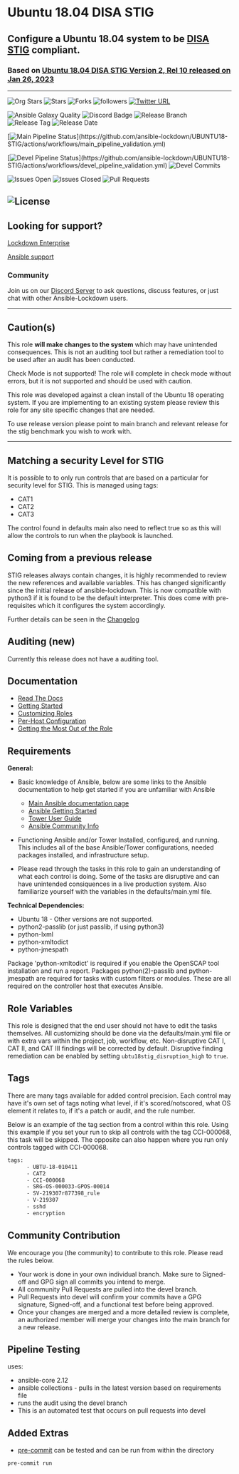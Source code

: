 # Ubuntu 18.04 DISA STIG

## Configure a Ubuntu 18.04 system to be [DISA STIG](https://public.cyber.mil/stigs/downloads/) compliant.

### Based on [ Ubuntu 18.04 DISA STIG Version 2, Rel 10 released on Jan 26, 2023 ](https://dl.dod.cyber.mil/wp-content/uploads/stigs/zip/U_CAN_Ubuntu_18-04_LTS_V2R10_STIG.zip)

---

![Org Stars](https://img.shields.io/github/stars/ansible-lockdown?label=Org%20Stars&style=social)
![Stars](https://img.shields.io/github/stars/ansible-lockdown/UBUNTU18-STIG?label=Repo%20Stars&style=social)
![Forks](https://img.shields.io/github/forks/ansible-lockdown/UBUNTU18-STIG?style=social)
![followers](https://img.shields.io/github/followers/ansible-lockdown?style=social)
[![Twitter URL](https://img.shields.io/twitter/url/https/twitter.com/AnsibleLockdown.svg?style=social&label=Follow%20%40AnsibleLockdown)](https://twitter.com/AnsibleLockdown)

![Ansible Galaxy Quality](https://img.shields.io/ansible/quality/61237?label=Quality&&logo=ansible)
![Discord Badge](https://img.shields.io/discord/925818806838919229?logo=discord)
![Release Branch](https://img.shields.io/badge/Release%20Branch-Main-brightgreen)
![Release Tag](https://img.shields.io/github/v/release/ansible-lockdown/UBUNTU18-STIG)
![Release Date](https://img.shields.io/github/release-date/ansible-lockdown/UBUNTU18-STIG)

[![Main Pipeline Status](https://github.com/ansible-lockdown/UBUNTU18-STIG/actions/workflows/main_pipeline_validation.yml/badge.svg?)](https://github.com/ansible-lockdown/UBUNTU18-STIG/actions/workflows/main_pipeline_validation.yml)

[![Devel Pipeline Status](https://github.com/ansible-lockdown/UBUNTU18-STIG/actions/workflows/devel_pipeline_validation.yml/badge.svg?)](https://github.com/ansible-lockdown/UBUNTU18-STIG/actions/workflows/devel_pipeline_validation.yml)
![Devel Commits](https://img.shields.io/github/commit-activity/m/ansible-lockdown/UBUNTU18-STIG/devel?color=dark%20green&label=Devel%20Branch%20Commits)

![Issues Open](https://img.shields.io/github/issues-raw/ansible-lockdown/UBUNTU18-STIG?label=Open%20Issues)
![Issues Closed](https://img.shields.io/github/issues-closed-raw/ansible-lockdown/UBUNTU18-STIG?label=Closed%20Issues&&color=success)
![Pull Requests](https://img.shields.io/github/issues-pr/ansible-lockdown/UBUNTU18-STIG?label=Pull%20Requests)

![License](https://img.shields.io/github/license/ansible-lockdown/UBUNTU18-STIG?label=License)
---

## Looking for support?

[Lockdown Enterprise](https://www.lockdownenterprise.com#GH_AL_UBUNTU18_stig)

[Ansible support](https://www.mindpointgroup.com/cybersecurity-products/ansible-counselor#GH_AL_UBUNTU18_stig)

### Community

Join us on our [Discord Server](https://www.lockdownenterprise.com/discord) to ask questions, discuss features, or just chat with other Ansible-Lockdown users.

---

## Caution(s)

This role **will make changes to the system** which may have unintended consequences. This is not an auditing tool but rather a remediation tool to be used after an audit has been conducted.

Check Mode is not supported! The role will complete in check mode without errors, but it is not supported and should be used with caution.

This role was developed against a clean install of the Ubuntu 18 operating system. If you are implementing to an existing system please review this role for any site specific changes that are needed.

To use release version please point to main branch and relevant release for the stig benchmark you wish to work with.

---

## Matching a security Level for STIG

It is possible to to only run controls that are based on a particular for security level for STIG.
This is managed using tags:

- CAT1
- CAT2
- CAT3

The control found in defaults main also need to reflect true so as this will allow the controls to run when the playbook is launched.

## Coming from a previous release

STIG releases always contain changes, it is highly recommended to review the new references and available variables. This has changed significantly since the initial release of ansible-lockdown.
This is now compatible with python3 if it is found to be the default interpreter. This does come with pre-requisites which it configures the system accordingly.

Further details can be seen in the [Changelog](./ChangeLog.md)

## Auditing (new)

Currently this release does not have a auditing tool.

## Documentation

- [Read The Docs](https://ansible-lockdown.readthedocs.io/en/latest/)
- [Getting Started](https://www.lockdownenterprise.com/docs/getting-started-with-lockdown#GH_AL_UBUNTU18_stig)
- [Customizing Roles](https://www.lockdownenterprise.com/docs/customizing-lockdown-enterprise#GH_AL_UBUNTU18_stig)
- [Per-Host Configuration](https://www.lockdownenterprise.com/docs/per-host-lockdown-enterprise-configuration#GH_AL_UBUNTU18_stig)
- [Getting the Most Out of the Role](https://www.lockdownenterprise.com/docs/get-the-most-out-of-lockdown-enterprise#GH_AL_UBUNTU18_stig)

## Requirements

**General:**

- Basic knowledge of Ansible, below are some links to the Ansible documentation to help get started if you are unfamiliar with Ansible

  - [Main Ansible documentation page](https://docs.ansible.com)
  - [Ansible Getting Started](https://docs.ansible.com/ansible/latest/user_guide/intro_getting_started.html)
  - [Tower User Guide](https://docs.ansible.com/ansible-tower/latest/html/userguide/index.html)
  - [Ansible Community Info](https://docs.ansible.com/ansible/latest/community/index.html)
- Functioning Ansible and/or Tower Installed, configured, and running. This includes all of the base Ansible/Tower configurations, needed packages installed, and infrastructure setup.
- Please read through the tasks in this role to gain an understanding of what each control is doing. Some of the tasks are disruptive and can have unintended consiquences in a live production system. Also familiarize yourself with the variables in the defaults/main.yml file.

**Technical Dependencies:**

- Ubuntu 18 - Other versions are not supported.
- python2-passlib (or just passlib, if using python3)
- python-lxml
- python-xmltodict
- python-jmespath

Package 'python-xmltodict' is required if you enable the OpenSCAP tool installation and run a report. Packages python(2)-passlib and python-jmespath are required for tasks with custom filters or modules. These are all required on the controller host that executes Ansible.

## Role Variables

This role is designed that the end user should not have to edit the tasks themselves. All customizing should be done via the defaults/main.yml file or with extra vars within the project, job, workflow, etc. Non-disruptive CAT I, CAT II, and CAT III findings will be corrected by default. Disruptive finding remediation can be enabled by setting `ubtu18stig_disruption_high` to `true`.

## Tags

There are many tags available for added control precision. Each control may have it's own set of tags noting what level, if it's scored/notscored, what OS element it relates to, if it's a patch or audit, and the rule number.

Below is an example of the tag section from a control within this role. Using this example if you set your run to skip all controls with the tag CCI-000068, this task will be skipped. The opposite can also happen where you run only controls tagged with CCI-000068.

```sh
tags:
      - UBTU-18-010411
      - CAT2
      - CCI-000068
      - SRG-OS-000033-GPOS-00014
      - SV-219307r877398_rule
      - V-219307
      - sshd
      - encryption
```

## Community Contribution

We encourage you (the community) to contribute to this role. Please read the rules below.

- Your work is done in your own individual branch. Make sure to Signed-off and GPG sign all commits you intend to merge.
- All community Pull Requests are pulled into the devel branch.
- Pull Requests into devel will confirm your commits have a GPG signature, Signed-off, and a functional test before being approved.
- Once your changes are merged and a more detailed review is complete, an authorized member will merge your changes into the main branch for a new release.

## Pipeline Testing

uses:

- ansible-core 2.12
- ansible collections - pulls in the latest version based on requirements file
- runs the audit using the devel branch
- This is an automated test that occurs on pull requests into devel

## Added Extras

- [pre-commit](https://pre-commit.com) can be tested and can be run from within the directory

```sh
pre-commit run
```
